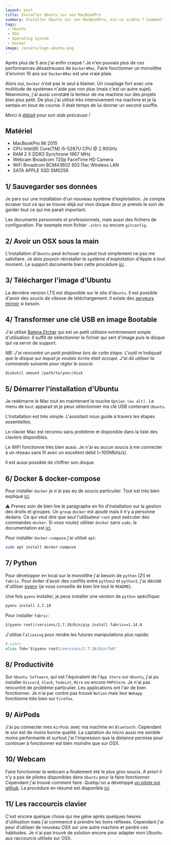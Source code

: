 ```yaml
---
layout: post
title: Installer Ubuntu sur son MacBookPro
summary: Installer Ubuntu sur son MacBookPro, est-ce viable ? Comment faire ?
tags:
 - Ubuntu
 - OSX
 - Operating System
 - Docker
image: /assets/logo-ubuntu.png
---
```


Après plus de 5 ans j'ai enfin craqué ! Je n'en pouvais plus de ces performances désastreuses de `Docker4Mac`. Faire fonctionner un monolithe d'environ 10 ans sur `Docker4Mac` est une vraie plaie.

Alors oui, `Docker` n'est pas le seul à blamer. Un couplage fort avec une multitude de systèmes n'aide pas non plus (mais c'est un autre sujet). Néanmoins, j'ai aussi constaté la lenteur de ma machine sur des projets bien plus petit. De plus j'ai utilisé très intensivement ma machine et je la sentais en bout de course. Il était temps de lui donner un second souffle.

*Merci à [@kipit](https://twitter.com/rcasagraude) pour son aide précieuse !*

## Matériel

- MacBookPro Mi 2015
- CPU Intel(R) Core(TM) i5-5287U CPU @ 2.90GHz
- RAM 2 X DDR3 Synchrone 1867 MHz
- Webcam Broadcom 720p FaceTime HD Camera
- WiFi Broadcom BCM43602 802.11ac Wireless LAN
- SATA APPLE SSD SM0256

## 1/ Sauvegarder ses données

Je pars sur une installation d'un nouveau système d'exploitation. Je compte écraser tout ce qui se trouve déjà sur mon disque donc je prends le soin de garder tout ce qui me parait important.

Les documents personnels et professionnels, mais aussi des fichiers de configuration. Par exemple mon fichier `.zshrc` ou encore `gitconfig.`

## 2/ Avoir un OSX sous la main

L'installation d'`Ubuntu` peut échouer ou peut tout simplement ne pas me satisfaire. Je dois pouvoir réinstaller le système d'exploitation d'Apple à tout moment. Le support documente bien cette procédure [ici](https://support.apple.com/en-us/HT201372) .

## 3/ Télécharger l'image d'Ubuntu

La dernière version LTS est disponible sur le site d'`Ubuntu`. Il est possible d'avoir des soucis de vitesse de téléchargement. Il existe des [serveurs mirroir](https://launchpad.net/ubuntu/+cdmirrors) si besoin.

## 4/ Transformer une clé USB en image Bootable

J'ai utilisé [Balena Etcher](https://www.balena.io/etcher/) qui est un petit utilitaire extrèmement simple d'utilisation. Il suffit de sélectionner le fichier qui sert d'image puis le disque qui va servir de support.

*NB: J'ai rencontré un petit problème lors de cette étape. L'outil m'indiquait que le disque sur lequel je voulais écrire était occupé. J'ai dû utiliser la commande suivante pour régler le soucis:*

```bash
diskutil umount /path/to/your/disk
```

## 5/ Démarrer l'installation d'Ubuntu

Je redémarre le Mac tout en maintenant la touche `Option (ou alt).` Le menu de `boot` apparait et je peux sélectionner ma clé USB contenant `Ubuntu`.

L'installation est très simple. L'assistant nous guide à travers les étapes essentielles.

Le clavier Mac est reconnu sans problème et disponible dans la liste des claviers disponibles.

Le WiFi fonctionne très bien aussi. Je n'ai eu aucun soucis à me connecter à un réseau sans fil avec un excellent débit (\~100Mbits/s).

Il est aussi possible de chiffrer son disque.

## 6/ Docker & docker-compose

Pour installer `docker` je n'ai pas eu de soucis particulier. Tout est très bien expliqué [ici](https://docs.docker.com/engine/install/ubuntu/#install-using-the-repository). 

⚠️ Prenez soin de bien lire le paragraphe en fin d'installation sur la gestion des droits et groupes. Un `group` `docker` est ajouté mais il n'y a personne dedans. Ce qui veut dire que seul l'utilisateur `root` peut exécuter des commandes `docker`. Si vous voulez utiliser `docker` sans `sudo`, la documentation est [ici](https://docs.docker.com/engine/install/linux-postinstall/).

Pour installer `docker-compose` j'ai utilisé `apt`:

```bash
sudo apt install docker-compose
```

## 7/ Python

Pour développer en local sur le monolithe j'ai besoin de `python` (2!) et `fabric`. Pour éviter d'avoir des conflits entre `python2` et `python3`, j'ai décidé d'utiliser [pyenv](https://github.com/pyenv/pyenv#the-automatic-installer) (je vous conseille de bien lire tout le `README`).

Une fois `pyenv` installer, je peux installer une version de `python` spécifique:

```bash
pyenv install 2.7.18
```

Pour installer `fabric`:

```bash
$(pyenv root)/versions/2.7.18/bin/pip install fabric==1.14.0
```

J'utilise l'`aliasing` pour rendre les futures manipulations plus rapide:

```bash
#.zshrc
alias fab="$(pyenv root)/versions/2.7.18/bin/fab"
```

## 8/ Productivité

Sur `Ubuntu Software`, qui est l'équivalent de l'`App Store` sur `Ubuntu`, j'ai pu installer `Discord`, `Slack`, `Todoist`, `Miro` ou encore `PHPStorm`. Je n'ai pas rencontré de problème particulier. Les applications ont l'air de bien fonctionner. Je n'ai par contre pas trouvé `Notion` mais leur `Webapp` fonctionne très bien sur `Firefox`.

## 9/ AirPods

J'ai pu connecter mes `AirPods` avec ma machine en `Bluetooth`. Cependant le son est de moins bonne qualité. La captation du micro aussi me semble moins performante et surtout j'ai l'impression que la distance permise pour continuer à fonctionner est bien moindre que sur OSX. 

## 10/ Webcam

Faire fonctionner la webcam a finalement été le plus gros soucis. A priori il n'y a pas de pilotes disponibles dans `Ubuntu` pour la faire fonctionner. Cependant j'ai trouvé comment faire. Quelqu'un a développé [un pilote sur github](https://github.com/patjak/bcwc_pcie/wiki/Get-Started). La procédure en résumé est disponible [ici](https://askubuntu.com/a/1215628).

## 11/ Les raccourcis clavier

C'est encore quelque chose qui me gêne après quelques heures d'utilisation mais j'ai commencé à prendre les bons réflexes. Cependant j'ai peur d'utiliser de nouveau OSX sur une autre machine et perdre ces habitudes. Je n'ai pas trouvé de solution encore pour adapter mon Ubuntu aux raccourcis utilisés sur OSX.